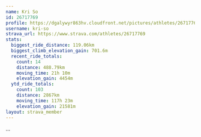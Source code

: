 ```yaml
---
name: Kri So
id: 26717769
profile: https://dgalywyr863hv.cloudfront.net/pictures/athletes/26717769/7761026/13/large.jpg
username: kri-so
strava_url: https://www.strava.com/athletes/26717769
stats:
  biggest_ride_distance: 119.06km
  biggest_climb_elevation_gain: 701.6m
  recent_ride_totals:
    count: 14
    distance: 488.79km
    moving_time: 21h 10m
    elevation_gain: 4454m
  ytd_ride_totals:
    count: 103
    distance: 2867km
    moving_time: 117h 23m
    elevation_gain: 21581m
layout: strava_member
--- 
```

...
